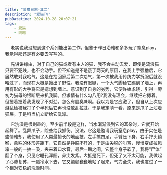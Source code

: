 ```yaml
---
title: "爱猫日志-其二"
description: "爱猫TV"
pubDatetime: 2024-10-28 20:07:21
tags: 
    - 爱猫
    - 阴暗
---
```

&emsp; 老实说我没想到这个系列能出第二作，但鉴于昨日沿难和多多玩了窒息play，我觉得那还是有必要去写写的。

&emsp;  先讲讲缘由，对于自己的猫或者有主人的猫，我不会主动去爱，即使是流浪猫只要不犯贱，也不会动手。但不知道是不是饿了两天的原因，在我上手强橹后，它居然敢对我哈气，这是在拾回家后第二次哈气，第一次被我用传统力学折服后就没哈过了，而现在大概是饿出了野性。我没有迟疑，一个大气脚给它踢到了墙上，再用有形的大手将它是摁想到墙上。意识到了自身的劣势，它便许始求饶，引得一旁初为猫母的银断层来扒我脚。但求情有什么勾八用?我没有理会，继续把它摁着。但摁着摁着我发现了不对劲。怎么有股臭味啊。我以为是它应激了，但自从上次应游乱检被我打了个半死后它再也没敢乱拉过。于是我定睛一看，原来是爪子上沾着猫屎。于是科当机立断给它洗澡。

&emsp; 它洗澡是很剩乖的。至少前半段是这样，当水渐渐浸到它的耳朵时，它就开始起舞了。乱舞爪子，险些给我抓伤。没法，它这是邀请我玩窒息play，由于实在是盛情难却，我使用了人类最擅长的地面技。左手擒四足，手臂压下身，右手拧头锁喉，悬殊的体形差距下，它自然是挣脱不开的，于是由尖锐的叫骂，慢慢变成拉风箱一般的一抽一吸，夹来着口水音，最后一瞬之间，它整个身子软了，我将“尸体” 翻了个身，只见它睡孔浑圆，鼻尖发紫。大抵是死下，但死了又不太可能，我做起了心肺复苏，一瓢冷水下去，它又颤颤巍巍地站了起来，气力全失，我也度过了一个相对安稳的洗澡时间。
